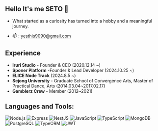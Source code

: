 ## Hello It's me SETO 👋

- What started as a curiosity has turned into a hobby and a meaningful journey.

- 📫 : yesthis9090@gmail.com

## Experience

- **Iruri Studio** - Founder & CEO (2020.12.14 ~)
- **Sponer Platform** -Founder & Lead Developer (2024.10.25 ~)
- **ELICE Node Track** (2024.8.5 ~)
- **Sejong University** - Graduate School of Convergence Arts, Master of Practical Dance, Arts (2014.03.04~2017.02.17)
- **Gamblerz Crew** - Member (2012~2021)


## Languages and Tools:

![Node.js](https://img.shields.io/badge/-Node.js-339933?logo=node.js&logoColor=white&style=for-the-badge)
![Express](https://img.shields.io/badge/-Express-000000?logo=express&logoColor=white&style=for-the-badge)
![NestJS](https://img.shields.io/badge/-NestJS-E0234E?logo=nestjs&logoColor=white&style=for-the-badge)
![JavaScript](https://img.shields.io/badge/-JavaScript-F7DF1E?logo=javascript&logoColor=black&style=for-the-badge)
![TypeScript](https://img.shields.io/badge/-TypeScript-007ACC?logo=typescript&logoColor=white&style=for-the-badge)
![MongoDB](https://img.shields.io/badge/-MongoDB-47A248?logo=mongodb&logoColor=white&style=for-the-badge)
![PostgreSQL](https://img.shields.io/badge/-PostgreSQL-336791?logo=postgresql&logoColor=white&style=for-the-badge)
![TypeORM](https://img.shields.io/badge/-TypeORM-FF2D20?logo=typeorm&logoColor=white&style=for-the-badge)
![JWT](https://img.shields.io/badge/-JWT-000000?logo=jsonwebtokens&logoColor=white&style=for-the-badge)
